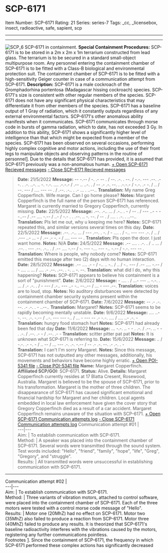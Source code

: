 # SCP-6171
Item Number: SCP-6171
Rating: 21
Series: series-7
Tags: _cc, _licensebox, insect, radioactive, safe, sapient, scp

---

* * *
![SCP_6](https://scp-wiki.wdfiles.com/local--files/scp-6171/SCP_6)
SCP-6171 in containment.
**Special Containment Procedures:** SCP-6171 is to be stored in a 2m x 2m x 1m terrarium constructed from lead glass. The terrarium is to be secured in a standard small-object multipurpose room. Any personnel entering the containment chamber of SCP-6171 is to be fitted with a Class-B biological and environmental protection suit. The containment chamber of SCP-6171 is to be fitted with a high-sensitivity Geiger counter in case of a communication attempt from SCP-6171.
**Description:** SCP-6171 is a male cockroach of the Gromphadorhina portentosa (Madagascar hissing cockroach) species. SCP-6171's size is consistent with other regular members of the species. SCP-6171 does not have any significant physical characteristics that may differentiate it from other members of the species. SCP-6171 has a baseline output of 1 Gray of radiation, which it constantly outputs regardless of any external environmental factors. SCP-6171's other anomalous ability manifests when it communicates. SCP-6171 communicates through morse code in bursts of gamma radiation, which to date, has not exceeded 3 Gy. In addition to this ability, SCP-6171 shows a significantly higher level of intelligence than that which might be expected from a member of the species. SCP-6171 has been observed on several occasions, performing highly complex cognitive and motor actions, including the use of their front legs to manipulate objects and observing patterns in the routine of personnel[1](javascript:;). Due to the details that SCP-6171 has provided, it is assumed that SCP-6171 previously was a non-anomalous human.
[\+ Open SCP-6171 Recieved messages](javascript:;)
[\- Close SCP-6171 Recieved messages](javascript:;)
> **Date:** 21/5/2022
> **Message:** \-- -.-- / -. .- -- . / --. .-. . --. / -.-. --- .--. .--. . .-. ..-. .. -. -.-. .... .-.-.- / .-- .. ..-. . / -- .- .-. --. . .-.-.- / -.-. .- -. / .. / --. --- / .... --- -- . / .--. .-.. . .- ... . ..--..
> **Translation:** My name Greg Copperfinch. Wife marge. Can I go home please?
> **Notes:** Margaret Copperfinch is the full name of the person SCP-6171 has referenced. Margaret is currently married to Gregory Copperfinch, currently missing.
> **Date:** 22/5/2022
> **Message:** .--. .-.. ... / .-.. . - / -- . / --- ..- - --..-- / .-- .... -.-- / ..- / -.- . . .--. .. -. --. / -- . / .... . .-. . ..--..
> **Translation:** Pls let me out, why u keeping me here?
> **Notes:** SCP-6171 repeated this, and similar versions several times on this day.
> **Date:** 22/5/2022
> **Message:** .--. .-.. ... / --- .--. . -. / - .... . / -.. --- --- .-. / .. / .--- ..- ... - / .-- .- -. - / .... --- -- .
> **Translation:** Pls open the door. I just want home.
> **Notes:** N/A
> **Date:** 24/5/2022
> **Message:** .-- .... . .-. . / .. ... / .--. . --- .--. .-.. . / .-- .... -.-- / -. --- -... --- -.. -.-- / -.-. --- -- .
> **Translation:** Where is people, why nobody come?
> **Notes:** SCP-6171 emitted this message after two (2) days with no human interaction.
> **Date:** 28/5/2022
> **Message:** .-- .... .- - / -.. .. -.. / .. / -.. --- / .-- .... -.-- / - .... .. ... / .... .- .--. .--. . -. .. -. --.
> **Translation:** what did I do, why this happening?
> **Notes:** SCP-6171 appears to believe his containment is a sort of "punishment".
> **Date:** 2/6/2022
> **Message:** \- .... . / ...- --- .. -.-. . ... / .- .-. . / - --- / .-.. --- ..- -.. --..-- / ... - --- .--.
> **Translation:** voices are to loud, stop.
> **Notes:** No auditory disturbances were detected by containment chamber security systems present within the containment chamber of SCP-6171.
> **Date:** 7/6/2022
> **Message:** \-- .- .-. --. .- .-. . - ..--..
> **Translation:** Margaret?
> **Notes:** SCP-6171 seems to be rapidly becoming mentally unstable.
> **Date:** 9/6/2022
> **Message:** .... ..- -. --. .-. -.-- / ..-. --- --- -.. / ... - --- -- .- -.-. .... / .... ..- .-. -
> **Translation:** hungry food stomach hurt
> **Notes:** SCP-6171 had already been fed that day
> **Date:** 11/6/2022
> **Message:** ... -.-. .. - - . .-. / .--. .. - - . .-. / .--. .- - / .--. .- -
> **Translation:** scitter pitter pat pat
> **Notes:** It is unknown what SCP-6171 is referring to.
> **Date:** 15/6/2022
> **Message:** .. / -.-. .- -. - / .. -- / ... --- .-. .-. -.-- / -- .- .-. --. .- .-. . -  
>  **Translation:** I can't I'm sorry Margaret.
> **Notes:** Since this message, SCP-6171 has not outputted any other messages, additionally, his movements and behaviors have become highly erratic.
[\+ Open POI-5341 file](javascript:;)
[\- Close POI-5341 file](javascript:;)
> **Name:** Margaret Copperfinch.
> **Affiliated SCP/GOI:** SCP-6171.
> **Status:** Alive.
> **Details:** Margaret Copperfinch currently resides at 17 Blatta Cresent, Rosewood, Australia. Margaret is believed to be the spouse of SCP-6171, prior to his transformation. Margaret is the mother of three children. The disappearance of SCP-6171 has caused significant emotional and financial hardship for Margaret and her children. Local agents embedded in local law enforcement have given the cover story that Gregory Copperfinch died as a result of a car accident. Margaret Copperfinch remains unaware of the situation with SCP-6171.
[\+ Open SCP-6171 Communication attempts log](javascript:;)
[\- Close SCP-6171 Communication attempts log](javascript:;)
Communication attempt #01 |   
---|---  
Aim: | To establish communication with SCP-6171.  
Method: | A speaker was placed into the containment chamber of SCP-6171. Several words were transmitted through the sound system. Test words included: "Hello", "friend", "family", "hope", "life", "Greg", "Gregory", and "struggle".  
Results: | All transmitted words were unsuccessful in establishing communication with SCP-6171.  
* * *
Communication attempt #02 |   
---|---  
Aim: | To establish communication with SCP-6171.  
Method: | Three variants of vibration motors, attached to control software, were placed into the containment chamber of SCP-6171. Each of the three motors were tested with a control morse code message of "Hello".  
Results: | Motor one (20MhZ) had no effect on SCP-6171. Motor two (35MhZ) also failed to produce a reaction from SCP-6171. Motor three (40MhZ) failed to produce any results. It is theorized that SCP-6171's baseline radioactivity interferes with the vibrations caused by the motors, registering any further communications pointless.  
Footnotes
[1](javascript:;). Since the containment of SCP-6171, the frequency in which SCP-6171 performed these complex actions has significantly decreased